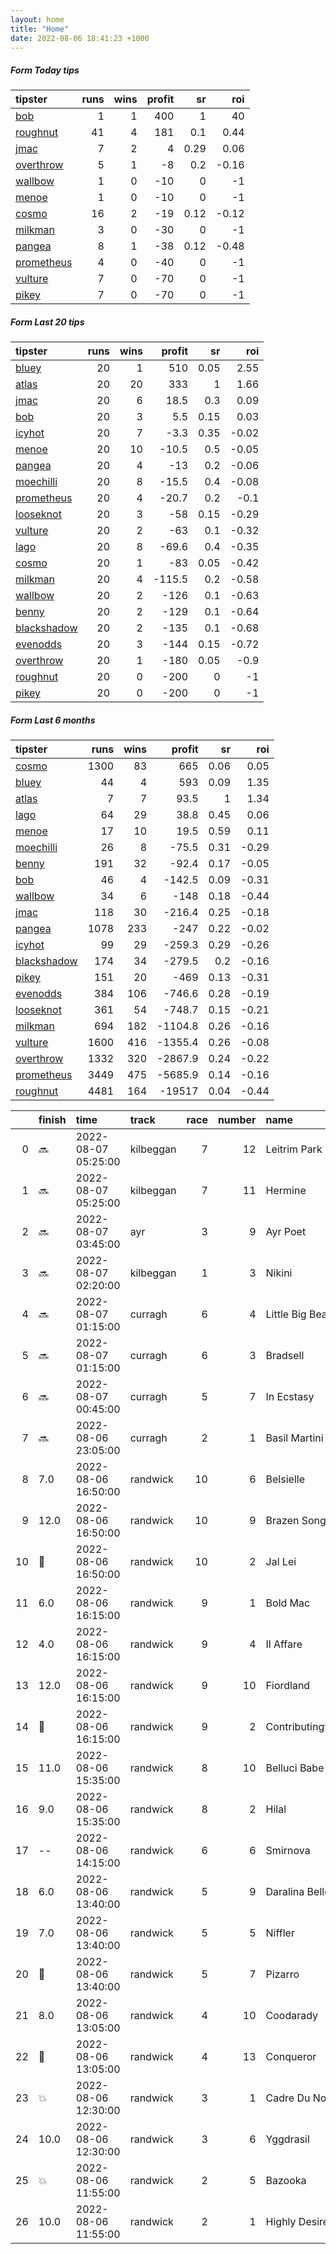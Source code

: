```yaml
---   
layout: home  
title: "Home"   
date: 2022-08-06 18:41:23 +1000  
---   
```



##### Form Today tips   

| tipster                                                       |   runs |   wins |   profit |   sr |   roi |
|:--------------------------------------------------------------|-------:|-------:|---------:|-----:|------:|
| [bob](https://mrwayneo.github.io/tips/bob.html)               |      1 |      1 |      400 | 1    | 40    |
| [roughnut](https://mrwayneo.github.io/tips/roughnut.html)     |     41 |      4 |      181 | 0.1  |  0.44 |
| [jmac](https://mrwayneo.github.io/tips/jmac.html)             |      7 |      2 |        4 | 0.29 |  0.06 |
| [overthrow](https://mrwayneo.github.io/tips/overthrow.html)   |      5 |      1 |       -8 | 0.2  | -0.16 |
| [wallbow](https://mrwayneo.github.io/tips/wallbow.html)       |      1 |      0 |      -10 | 0    | -1    |
| [menoe](https://mrwayneo.github.io/tips/menoe.html)           |      1 |      0 |      -10 | 0    | -1    |
| [cosmo](https://mrwayneo.github.io/tips/cosmo.html)           |     16 |      2 |      -19 | 0.12 | -0.12 |
| [milkman](https://mrwayneo.github.io/tips/milkman.html)       |      3 |      0 |      -30 | 0    | -1    |
| [pangea](https://mrwayneo.github.io/tips/pangea.html)         |      8 |      1 |      -38 | 0.12 | -0.48 |
| [prometheus](https://mrwayneo.github.io/tips/prometheus.html) |      4 |      0 |      -40 | 0    | -1    |
| [vulture](https://mrwayneo.github.io/tips/vulture.html)       |      7 |      0 |      -70 | 0    | -1    |
| [pikey](https://mrwayneo.github.io/tips/pikey.html)           |      7 |      0 |      -70 | 0    | -1    |

##### Form Last 20 tips   

| tipster                                                         |   runs |   wins |   profit |   sr |   roi |
|:----------------------------------------------------------------|-------:|-------:|---------:|-----:|------:|
| [bluey](https://mrwayneo.github.io/tips/bluey.html)             |     20 |      1 |    510   | 0.05 |  2.55 |
| [atlas](https://mrwayneo.github.io/tips/atlas.html)             |     20 |     20 |    333   | 1    |  1.66 |
| [jmac](https://mrwayneo.github.io/tips/jmac.html)               |     20 |      6 |     18.5 | 0.3  |  0.09 |
| [bob](https://mrwayneo.github.io/tips/bob.html)                 |     20 |      3 |      5.5 | 0.15 |  0.03 |
| [icyhot](https://mrwayneo.github.io/tips/icyhot.html)           |     20 |      7 |     -3.3 | 0.35 | -0.02 |
| [menoe](https://mrwayneo.github.io/tips/menoe.html)             |     20 |     10 |    -10.5 | 0.5  | -0.05 |
| [pangea](https://mrwayneo.github.io/tips/pangea.html)           |     20 |      4 |    -13   | 0.2  | -0.06 |
| [moechilli](https://mrwayneo.github.io/tips/moechilli.html)     |     20 |      8 |    -15.5 | 0.4  | -0.08 |
| [prometheus](https://mrwayneo.github.io/tips/prometheus.html)   |     20 |      4 |    -20.7 | 0.2  | -0.1  |
| [looseknot](https://mrwayneo.github.io/tips/looseknot.html)     |     20 |      3 |    -58   | 0.15 | -0.29 |
| [vulture](https://mrwayneo.github.io/tips/vulture.html)         |     20 |      2 |    -63   | 0.1  | -0.32 |
| [lago](https://mrwayneo.github.io/tips/lago.html)               |     20 |      8 |    -69.6 | 0.4  | -0.35 |
| [cosmo](https://mrwayneo.github.io/tips/cosmo.html)             |     20 |      1 |    -83   | 0.05 | -0.42 |
| [milkman](https://mrwayneo.github.io/tips/milkman.html)         |     20 |      4 |   -115.5 | 0.2  | -0.58 |
| [wallbow](https://mrwayneo.github.io/tips/wallbow.html)         |     20 |      2 |   -126   | 0.1  | -0.63 |
| [benny](https://mrwayneo.github.io/tips/benny.html)             |     20 |      2 |   -129   | 0.1  | -0.64 |
| [blackshadow](https://mrwayneo.github.io/tips/blackshadow.html) |     20 |      2 |   -135   | 0.1  | -0.68 |
| [evenodds](https://mrwayneo.github.io/tips/evenodds.html)       |     20 |      3 |   -144   | 0.15 | -0.72 |
| [overthrow](https://mrwayneo.github.io/tips/overthrow.html)     |     20 |      1 |   -180   | 0.05 | -0.9  |
| [roughnut](https://mrwayneo.github.io/tips/roughnut.html)       |     20 |      0 |   -200   | 0    | -1    |
| [pikey](https://mrwayneo.github.io/tips/pikey.html)             |     20 |      0 |   -200   | 0    | -1    |

##### Form Last 6 months   

| tipster                                                         |   runs |   wins |   profit |   sr |   roi |
|:----------------------------------------------------------------|-------:|-------:|---------:|-----:|------:|
| [cosmo](https://mrwayneo.github.io/tips/cosmo.html)             |   1300 |     83 |    665   | 0.06 |  0.05 |
| [bluey](https://mrwayneo.github.io/tips/bluey.html)             |     44 |      4 |    593   | 0.09 |  1.35 |
| [atlas](https://mrwayneo.github.io/tips/atlas.html)             |      7 |      7 |     93.5 | 1    |  1.34 |
| [lago](https://mrwayneo.github.io/tips/lago.html)               |     64 |     29 |     38.8 | 0.45 |  0.06 |
| [menoe](https://mrwayneo.github.io/tips/menoe.html)             |     17 |     10 |     19.5 | 0.59 |  0.11 |
| [moechilli](https://mrwayneo.github.io/tips/moechilli.html)     |     26 |      8 |    -75.5 | 0.31 | -0.29 |
| [benny](https://mrwayneo.github.io/tips/benny.html)             |    191 |     32 |    -92.4 | 0.17 | -0.05 |
| [bob](https://mrwayneo.github.io/tips/bob.html)                 |     46 |      4 |   -142.5 | 0.09 | -0.31 |
| [wallbow](https://mrwayneo.github.io/tips/wallbow.html)         |     34 |      6 |   -148   | 0.18 | -0.44 |
| [jmac](https://mrwayneo.github.io/tips/jmac.html)               |    118 |     30 |   -216.4 | 0.25 | -0.18 |
| [pangea](https://mrwayneo.github.io/tips/pangea.html)           |   1078 |    233 |   -247   | 0.22 | -0.02 |
| [icyhot](https://mrwayneo.github.io/tips/icyhot.html)           |     99 |     29 |   -259.3 | 0.29 | -0.26 |
| [blackshadow](https://mrwayneo.github.io/tips/blackshadow.html) |    174 |     34 |   -279.5 | 0.2  | -0.16 |
| [pikey](https://mrwayneo.github.io/tips/pikey.html)             |    151 |     20 |   -469   | 0.13 | -0.31 |
| [evenodds](https://mrwayneo.github.io/tips/evenodds.html)       |    384 |    106 |   -746.6 | 0.28 | -0.19 |
| [looseknot](https://mrwayneo.github.io/tips/looseknot.html)     |    361 |     54 |   -748.7 | 0.15 | -0.21 |
| [milkman](https://mrwayneo.github.io/tips/milkman.html)         |    694 |    182 |  -1104.8 | 0.26 | -0.16 |
| [vulture](https://mrwayneo.github.io/tips/vulture.html)         |   1600 |    416 |  -1355.4 | 0.26 | -0.08 |
| [overthrow](https://mrwayneo.github.io/tips/overthrow.html)     |   1332 |    320 |  -2867.9 | 0.24 | -0.22 |
| [prometheus](https://mrwayneo.github.io/tips/prometheus.html)   |   3449 |    475 |  -5685.9 | 0.14 | -0.16 |
| [roughnut](https://mrwayneo.github.io/tips/roughnut.html)       |   4481 |    164 | -19517   | 0.04 | -0.44 |

|    | finish            | time                | track     |   race |   number | name               |   odds | tipster         |
|---:|:------------------|:--------------------|:----------|-------:|---------:|:-------------------|-------:|:----------------|
|  0 | :soon:            | 2022-08-07 05:25:00 | kilbeggan |      7 |       12 | Leitrim Park       |   0    | overthrow       |
|  1 | :soon:            | 2022-08-07 05:25:00 | kilbeggan |      7 |       11 | Hermine            |   0    | overthrow       |
|  2 | :soon:            | 2022-08-07 03:45:00 | ayr       |      3 |        9 | Ayr Poet           |   0    | vulture         |
|  3 | :soon:            | 2022-08-07 02:20:00 | kilbeggan |      1 |        3 | Nikini             |   1.45 | overthrow       |
|  4 | :soon:            | 2022-08-07 01:15:00 | curragh   |      6 |        4 | Little Big Bear    |   3.2  | vulture         |
|  5 | :soon:            | 2022-08-07 01:15:00 | curragh   |      6 |        3 | Bradsell           |   2.35 | milkman         |
|  6 | :soon:            | 2022-08-07 00:45:00 | curragh   |      5 |        7 | In Ecstasy         |   6    | milkman         |
|  7 | :soon:            | 2022-08-06 23:05:00 | curragh   |      2 |        1 | Basil Martini      |   5.5  | vulture         |
|  8 | 7.0               | 2022-08-06 16:50:00 | randwick  |     10 |        6 | Belsielle          |  14    | pikey           |
|  9 | 12.0              | 2022-08-06 16:50:00 | randwick  |     10 |        9 | Brazen Song        |  20    | pangea          |
| 10 | :3rd_place_medal: | 2022-08-06 16:50:00 | randwick  |     10 |        2 | Jal Lei            |   5.5  | vulture,jmac    |
| 11 | 6.0               | 2022-08-06 16:15:00 | randwick  |      9 |        1 | Bold Mac           |   5.5  | vulture,wallbow |
| 12 | 4.0               | 2022-08-06 16:15:00 | randwick  |      9 |        4 | Il Affare          |   4.75 | jmac            |
| 13 | 12.0              | 2022-08-06 16:15:00 | randwick  |      9 |       10 | Fiordland          |   9    | pikey           |
| 14 | :2nd_place_medal: | 2022-08-06 16:15:00 | randwick  |      9 |        2 | Contributingfactor |   4.5  | pangea          |
| 15 | 11.0              | 2022-08-06 15:35:00 | randwick  |      8 |       10 | Belluci Babe       |   5    | jmac            |
| 16 | 9.0               | 2022-08-06 15:35:00 | randwick  |      8 |        2 | Hilal              |  12    | pikey           |
| 17 | --                | 2022-08-06 14:15:00 | randwick  |      6 |        6 | Smirnova           |   4.2  | pikey           |
| 18 | 6.0               | 2022-08-06 13:40:00 | randwick  |      5 |        9 | Daralina Belle     |   3.75 | pikey           |
| 19 | 7.0               | 2022-08-06 13:40:00 | randwick  |      5 |        5 | Niffler            |   6    | pangea,jmac     |
| 20 | :3rd_place_medal: | 2022-08-06 13:40:00 | randwick  |      5 |        7 | Pizarro            |   2.8  | pangea          |
| 21 | 8.0               | 2022-08-06 13:05:00 | randwick  |      4 |       10 | Coodarady          |   4.75 | vulture,jmac    |
| 22 | :2nd_place_medal: | 2022-08-06 13:05:00 | randwick  |      4 |       13 | Conqueror          |   2.3  | pikey           |
| 23 | :boom:            | 2022-08-06 12:30:00 | randwick  |      3 |        1 | Cadre Du Noir      |   4.75 | pangea,jmac     |
| 24 | 10.0              | 2022-08-06 12:30:00 | randwick  |      3 |        6 | Yggdrasil          |   7    | pikey           |
| 25 | :boom:            | 2022-08-06 11:55:00 | randwick  |      2 |        5 | Bazooka            |   3.8  | jmac            |
| 26 | 10.0              | 2022-08-06 11:55:00 | randwick  |      2 |        1 | Highly Desired     |   4.5  | vulture         |